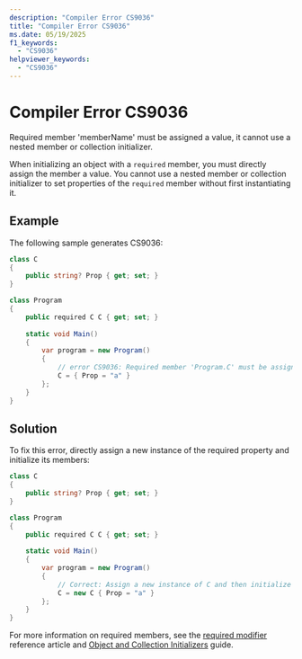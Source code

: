 ```yaml
---
description: "Compiler Error CS9036"
title: "Compiler Error CS9036"
ms.date: 05/19/2025
f1_keywords: 
  - "CS9036"
helpviewer_keywords: 
  - "CS9036"
---
```

# Compiler Error CS9036

Required member 'memberName' must be assigned a value, it cannot use a nested member or collection initializer.

When initializing an object with a `required` member, you must directly assign the member a value. You cannot use a nested member or collection initializer to set properties of the `required` member without first instantiating it.

## Example

The following sample generates CS9036:

```csharp
class C
{
    public string? Prop { get; set; }
}

class Program
{
    public required C C { get; set; }
    
    static void Main()
    {
        var program = new Program()
        {
            // error CS9036: Required member 'Program.C' must be assigned a value, it cannot use a nested member or collection initializer.
            C = { Prop = "a" }
        };
    }
}
```

## Solution

To fix this error, directly assign a new instance of the required property and initialize its members:

```csharp
class C
{
    public string? Prop { get; set; }
}

class Program
{
    public required C C { get; set; }
    
    static void Main()
    {
        var program = new Program()
        {
            // Correct: Assign a new instance of C and then initialize its Prop property
            C = new C { Prop = "a" }
        };
    }
}
```

For more information on required members, see the [required modifier](../keywords/required.md) reference article and [Object and Collection Initializers](../../programming-guide/classes-and-structs/object-and-collection-initializers.md) guide.

